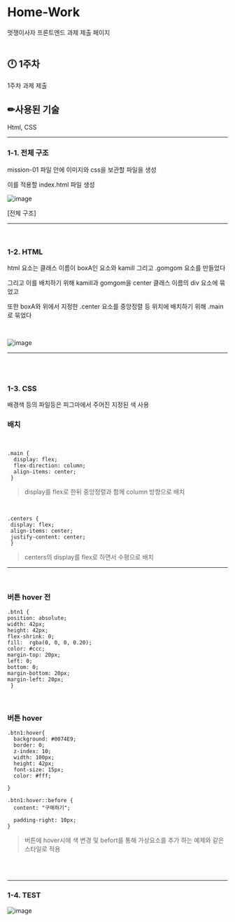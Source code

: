 # Home-Work
멋쟁이사자 프론트엔드 과제 제출 페이지
<br/><br/>


## 🕛 1주차

1주차 과제 제출

 <h2>✏사용된 기술</h2>

 Html, CSS

---

### 1-1. 전체 구조




mission-01 파일 안에 이미지와 css을 보관할 파일을 생성

이를 적용할 index.html 파일 생성

![image](https://github.com/dlehdg/home-work/assets/80308340/0bcc6849-0a74-4ca3-9739-0b6934beaa73)

[전체 구조]

---
<br>

### 1-2. HTML




html 요소는 클래스 이름이 boxA인 요소와 kamill 그리고 .gomgom 요소를 만들었다

그리고 이를 배치하기 위해 kamill과 gomgom을 center 클래스 이름의 div 요소에 묶었고

또한 boxA와 위에서 지정한 .center 요소를 중앙정렬 등 위치에 배치하기 위해 .main로 묶었다

<br>

![image](https://github.com/dlehdg/home-work/assets/80308340/55923a8d-762c-4b54-98bc-b2a2953ed640)



---
<br>

<br>


### 1-3. CSS

배경색 등의 파일등은 피그마에서 주어진 지정된 색 사용




<h3>배치</h3>
<br>




    .main {
      display: flex; 
      flex-direction: column;
      align-items: center;
     }



> display를 flex로 한뒤 중앙정렬과 함께 column 방향으로 배치

<br>



    .centers {
     display: flex;
     align-items: center;
     justify-content: center;
     }

> centers의 display를 flex로 하면서 수평으로 배치


---
<br>

<h3>버튼 hover 전</h3>

    .btn1 {
    position: absolute;
    width: 42px;
    height: 42px;
    flex-shrink: 0;
    fill:  rgba(0, 0, 0, 0.20);
    color: #ccc;
    margin-top: 20px;
    left: 0;
    bottom: 0;
    margin-bottom: 20px;
    margin-left: 20px;
     }


<br>

<h3>버튼 hover </h3>

    .btn1:hover{
      background: #0074E9;
      border: 0;
      z-index: 10;
      width: 100px;
      height: 42px;
      font-size: 15px;
      color: #fff;
  
    }

    .btn1:hover::before {
      content: "구매하기";
  
      padding-right: 10px;
    }



> 버튼에 hover시에 색 변경 및 befort를 통해 가상요소를 추가 하는 예제와 같은 스타일로 적용

<br>
<br>

---

### 1-4. TEST

![image](https://github.com/dlehdg/home-work/assets/80308340/745ae3e1-22db-4e4a-b83b-827da4f18820)

